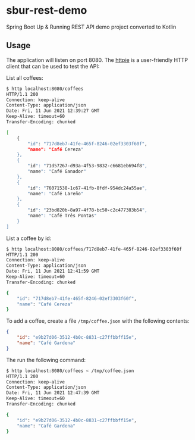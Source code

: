 # sbur-rest-demo
Spring Boot Up &amp; Running REST API demo project converted to Kotlin

## Usage

The application will listen on port 8080. The [httpie](https://httpie.io/) is a user-friendly HTTP client that can be used to test the API:

List all coffees:

```bash
$ http localhost:8080/coffees
HTTP/1.1 200 
Connection: keep-alive
Content-Type: application/json
Date: Fri, 11 Jun 2021 12:39:27 GMT
Keep-Alive: timeout=60
Transfer-Encoding: chunked

[
    {
        "id": "717d8eb7-41fe-465f-8246-02ef3303f60f",
        "name": "Café Cereza"
    },
    {
        "id": "71d57267-d93a-4f53-9832-c6681eb694f8",
        "name": "Café Ganador"
    },
    {
        "id": "76071538-1c67-41fb-8fdf-954dc24a55ae",
        "name": "Café Lareño"
    },
    {
        "id": "23bd820b-8a97-4f78-bc50-c2c477383b54",
        "name": "Café Três Pontas"
    }
]

```

List a coffee by id:

```bash
$ http localhost:8080/coffees/717d8eb7-41fe-465f-8246-02ef3303f60f
HTTP/1.1 200 
Connection: keep-alive
Content-Type: application/json
Date: Fri, 11 Jun 2021 12:41:59 GMT
Keep-Alive: timeout=60
Transfer-Encoding: chunked

{
    "id": "717d8eb7-41fe-465f-8246-02ef3303f60f",
    "name": "Café Cereza"
}

```

To add a coffee, create a file `/tmp/coffee.json` with the following contents:

```json
{
    "id": "e9b27d06-3512-4b0c-8831-c27ffbbff15e",
    "name": "Café Gardena"
}
```

The run the following command:

```bash
$ http localhost:8080/coffees < /tmp/coffee.json 
HTTP/1.1 200 
Connection: keep-alive
Content-Type: application/json
Date: Fri, 11 Jun 2021 12:47:39 GMT
Keep-Alive: timeout=60
Transfer-Encoding: chunked

{
    "id": "e9b27d06-3512-4b0c-8831-c27ffbbff15e",
    "name": "Café Gardena"
}
```
